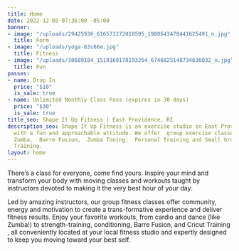 ```yaml
---
title: Home
date: 2022-12-05 07:36:00 -05:00
banner:
- image: "/uploads/29425936_616573272018595_1980543470441625491_n.jpg"
  title: Form
- image: "/uploads/yoga-83c66e.jpg"
  title: Fitness
- image: "/uploads/30689184_1519169178193264_6746825148734636032_n.jpg"
  title: Fun
passes:
- name: Drop In
  price: "$10"
  is_sale: true
- name: Unlimited Monthly Class Pass (expires in 30 days)
  price: "$30"
  is_sale: true
title_seo: Shape It Up Fitness | East Providence, RI
description_seo: Shape It Up Fitness is an exercise studio in East Providence, RI,
  with a fun and approachable attitude. We offer  group exercise classes, including
  Zumba,  Barre Fusion,  Zumba Toning,  Personal Training and Small Group Personal
  Training.
layout: home
---
```



There’s a class for everyone, come find yours. Inspire your mind and transform your body with moving classes and workouts taught by instructors devoted to making it the very best hour of your day.

Led by amazing instructors, our group fitness classes offer community, energy and motivation to create a trans-formative experience and deliver fitness results. Enjoy your favorite workouts, from cardio and dance (like Zumba!) to strength-training, conditioning, Barre Fusion, and Cricut Training , all conveniently located at your local fitness studio and expertly designed to keep you moving toward your best self. 